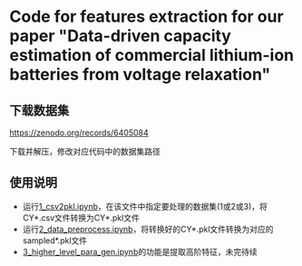 # Code for features extraction for our paper "Data-driven capacity estimation of commercial lithium-ion batteries from voltage relaxation"

## 下载数据集

https://zenodo.org/records/6405084

下载并解压，修改对应代码中的数据集路径

## 使用说明

- 运行[1_csv2pkl.ipynb](./1_csv2pkl.ipynb)，在该文件中指定要处理的数据集(1或2或3)，将CY*.csv文件转换为CY*.pkl文件
- 运行[2_data_preprocess.ipynb](./2_data_preprocess.ipynb)，将转换好的CY*.pkl文件转换为对应的sampled*.pkl文件
- [3_higher_level_para_gen.ipynb](./3_higher_level_para_gen.ipynb)的功能是提取高阶特征，未完待续

